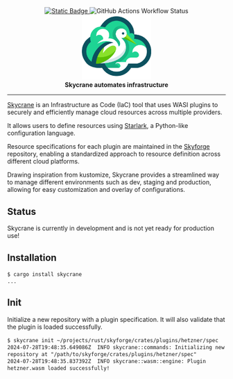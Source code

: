 <div align="center">
    <a href="https://docs.skycrane.io">
        <img src="https://img.shields.io/badge/web-docs-blue" alt="Static Badge"/>
    </a>
    <img alt="GitHub Actions Workflow Status" src="https://img.shields.io/github/actions/workflow/status/cloudflavor/skycrane/rust.yml">
</div>

<div align="center">
  <img src="assets/images/skycrane.svg" width="160" alt="skycrane">
</div>
<div align="center">
  <strong>Skycrane automates infrastructure</strong>
</div>

---

[Skycrane](https://skycrane.io) is an Infrastructure as Code (IaC) tool that uses WASI
plugins to securely and efficiently manage cloud resources across multiple providers.  

It allows users to define resources using
[Starlark](https://github.com/bazelbuild/starlark), a Python-like configuration language.

Resource specifications for each plugin are maintained in the
[Skyforge](https://github.com/cloudflavor/skyforge) repository, enabling a standardized
approach to resource definition across different cloud platforms.  

Drawing inspiration from kustomize, Skycrane provides a streamlined way to manage
different environments such as dev, staging and production, allowing for easy
customization and overlay of configurations.  

## Status

Skycrane is currently in development and is not yet ready for production use!

## Installation

```shell
$ cargo install skycrane
...
```

## Init

Initialize a new repository with a plugin specification.
It will also validate that the plugin is loaded successfully.

```shell
$ skycrane init ~/projects/rust/skyforge/crates/plugins/hetzner/spec
2024-07-28T19:48:35.649086Z  INFO skycrane::commands: Initializing new repository at "/path/to/skyforge/crates/plugins/hetzner/spec"
2024-07-28T19:48:35.837392Z  INFO skycrane::wasm::engine: Plugin hetzner.wasm loaded successfully!
```
